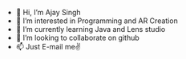 - 👋 Hi, I’m Ajay Singh
- 👀 I’m interested in Programming and AR Creation 
- 🌱 I’m currently learning Java and Lens studio
- 💞️ I’m looking to collaborate on github
- 📫 Just E-mail me✌

